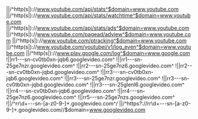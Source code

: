 ||/^http(s|):\/\/www.youtube.com/api/stats^$domain=www.youtube.com
||/^http(s|):\/\/www.youtube.com/api/stats/watchtime^$domain=www.youtube.com
||/^http(s|):\/\/www.youtube.com/api/stats/ads^$domain=www.youtube.com
||/^http(s|):\/\/www.youtube.com/pagead/adview^$domain=www.youtube.com
||/^http(s|):\/\/www.youtube.com/ptracking^$domain=www.youtube.com
||/^http(s|):\/\/www.youtube.com/youtubei/v1/log_even^$domain=www.youtube.com
||/^http(s|):\/\/www.play.google.com/log^$domain=www.google.com
!||rr1---sn-cv0tb0xn-jqb6.googlevideo.com^
!||rr1---sn-25ge7nzr.googlevideo.com^
!||rr2---sn-25ge7nz6.googlevideo.com^
!||rr2---sn-cv0tb0xn-jqbd.googlevideo.com^
!||rr3---sn-cv0tb0xn-jqb6.googlevideo.com^
!||rr3---sn-25ge7nzr.googlevideo.com^
!||rr3---sn-cv0tb0xn-jqbd.googlevideo.com^
!||rr3---sn-25glenl6.googlevideo.com^
!||rr4---sn-cv0tb0xn-jqb6.googlevideo.com^
!||rr4---sn-25ge7nz6.googlevideo.com^
!||rr5---sn-25ge7nzs.googlevideo.com^
!||/^rr\d+---sn-[a-z0-9\-]+\.googlevideo\.com^/
||/^https?:\/\/rr\d+---sn-[a-z0-9\-]+\.googlevideo\.com\//$domain=www.googlevideo.com